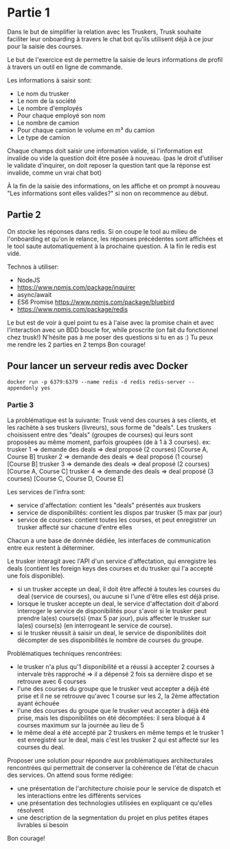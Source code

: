 # Partie 1

Dans le but de simplifier la relation avec les Truskers, Trusk
souhaite faciliter leur onboarding à travers le chat bot qu'ils
utilisent déjà à ce jour pour la saisie des courses.

Le but de l'exercice est de permettre la saisie de leurs informations
de profil à travers un outil en ligne de commande.

Les informations à saisir sont:

- Le nom du trusker
- Le nom de la société
- Le nombre d'employés
- Pour chaque employé son nom
- Le nombre de camion
- Pour chaque camion le volume en m³ du camion
- Le type de camion

Chaque champs doit saisir une information valide, si l'information est
invalide ou vide la question doit être posée à nouveau. (pas le droit
d'utiliser le validate d'inquirer, on doit reposer la question tant
que la réponse est invalide, comme un vrai chat bot)

À la fin de la saisie des informations, on les affiche et on prompt à
nouveau "Les informations sont elles valides?" si non on recommence au
début.

## Partie 2

On stocke les réponses dans redis. Si on coupe le tool au milieu de
l'onboarding et qu'on le relance, les réponses précédentes sont
affichées et le tool saute automatiquement à la prochaine question. A
la fin le redis est vidé.

Technos à utiliser:

- NodeJS
- https://www.npmjs.com/package/inquirer
- async/await
- ES6 Promise https://www.npmjs.com/package/bluebird
- https://www.npmjs.com/package/redis

Le but est de voir à quel point tu es à l'aise avec la promise chain
et avec l'interaction avec un BDD
boucle for, while proscrite (on fait du fonctionnel chez trusk!)
N'hésite pas à me poser des questions si tu en as :)
Tu peux me rendre les 2 parties en 2 temps
Bon courage!

## Pour lancer un serveur redis avec Docker

```
docker run -p 6379:6379 --name redis -d redis redis-server --appendonly yes
```

### Partie 3

La problématique est la suivante:
Trusk vend des courses à ses clients, et les rachète à ses truskers
(livreurs), sous forme de "deals".
Les truskers choisissent entre des "deals" (groupes de courses) qui
leurs sont proposées au même moment, parfois groupées (de à 1 à 3
courses).
ex:
trusker 1 => demande des deals => deal proposé (2 courses) [Course A, Course B]
trusker 2 => demande des deals => deal proposé (1 course) [Course B]
trusker 3 => demande des deals => deal proposé (2 courses) [Course A, Course C]
trusker 4 => demande des deals => deal proposé (3 courses) [Course C,
Course D, Course E]

Les services de l'infra sont:

- service d'affectation: contient les "deals" présentés aux truskers
- service de disponibilités: contient les dispos par trusker (5 max par jour)
- service de courses: contient toutes les courses, et peut enregistrer
  un trusker affecté sur chacune d'entre elles

Chacun a une base de donnée dédiée, les interfaces de communication
entre eux restent à déterminer.

Le trusker interagit avec l'API d'un service d'affectation, qui
enregistre les deals (contient les foreign keys des courses et du
trusker qui l'a accepté une fois disponible).

- si un trusker accepte un deal, il doit être affecté à toutes les
  courses du deal (service de courses), ou aucune si l'une d'être elles
  est déjà prise.
- lorsque le trusker accepte un deal, le service d'affectation doit
  d'abord interroger le service de disponibilités pour s'avoir si le
  trusker peut prendre la(es) course(s) (max 5 par jour), puis affecter
  le trusker sur la(es) course(s) (en interrogeant le service de
  course).
- si le trusker réussit à saisir un deal, le service de disponibilités
  doit décompter de ses disponibilités le nombre de courses du groupe.

Problématiques techniques rencontrées:

- le trusker n'a plus qu'1 disponibilité et a réussi à accepter 2
  courses à intervale très rapproché => il a dépensé 2 fois sa dernière
  dispo et se retrouve avec 6 courses
- l'une des courses du groupe que le trusker veut accepter a déjà été
  prise et il ne se retrouve qu'avec 1 course sur les 2, la 2ème
  affectation ayant échouée
- l'une des courses du groupe que le trusker veut accepter à déjà été
  prise, mais les disponibilités on été décomptées: il sera bloqué à 4
  courses maximum sur la journée au lieu de 5
- le même deal a été accepté par 2 truskers en même temps et le
  trusker 1 est enregistré sur le deal, mais c'est les trusker 2 qui est
  affecté sur les courses du deal.

Proposer une solution pour répondre aux problématiques architecturales
rencontrées qui permettrait de conserver la cohérence de l'état de
chacun des services.
On attend sous forme rédigée:

- une présentation de l'architecture choisie pour le service de
  dispatch et les interactions entre les différents services
- une présentation des technologies utilisées en expliquant ce
  qu'elles résolvent
- une description de la segmentation du projet en plus petites étapes
  livrables si besoin

Bon courage!
